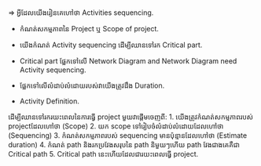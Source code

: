 => អ្វីដែលយើងរៀនគេហៅថា Activities sequencing.

- កំណត់សកម្មភាពនៃ Project ឬ Scope of project.

- យើងកំណត់ Activity sequencing ដើម្បីឈានទៅរក Critical part.

- Critical part ផ្អែកទៅលើ Network Diagram and Network Diagram need Activity sequencing.

- ផ្អែកទៅលើលំដាប់លំដោយរបស់វាយើងត្រូវដឹង Duration.

- Activity Definition.

ដើម្បីឈានទៅរករយះពេលនៃការធ្វើ project មួយវាផ្តើមចេញពី:
	1. យើងត្រូវកំណត់សកម្មភាពរបស់ projectដែលហៅថា (Scope)
	2. យក scope ទៅរៀបចំលំដាប់លំដោយដែលហៅថា (Sequencing)
	3. កំណត់សកម្មភាពរបស់ sequencing មានប៉ុន្មានដែលហៅថា (Estimate duration)
    4. កំណត់ path និងរកប្រវែងសរុបនៃ path និមួយៗហើយ path វែងជាងគេគឺជា Critical path
    5. Critical path នេះហើយដែលជារយះពេលធ្វើ project.
